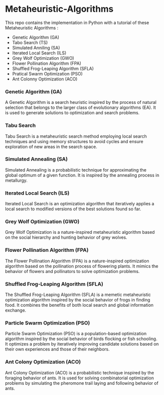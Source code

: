 # Metaheuristic-Algorithms

This repo contains the implementation in Python with a tutorial of these Metaheuristic Algorithms :
- Genetic Algorithm (GA)
- Tabo Search (TS)
- Simulated Anniling (SA)
- Iterated Local Search (ILS)
- Grey Wolf Optimization (GWO)
- Flower Pollination Algorithm (FPA)
- Shuffled Frog-Leaping Algorithm (SFLA)
- Pratical Swarm Optimization (PSO)
- Ant Colonny Optimization (ACO)

### Genetic Algorithm (GA)

A Genetic Algorithm is a search heuristic inspired by the process of natural selection that belongs to the larger class of evolutionary algorithms (EA). It is used to generate solutions to optimization and search problems.

### Tabu Search

Tabu Search is a metaheuristic search method employing local search techniques and using memory structures to avoid cycles and ensure exploration of new areas in the search space.

### Simulated Annealing (SA)

Simulated Annealing is a probabilistic technique for approximating the global optimum of a given function. It is inspired by the annealing process in metallurgy.

### Iterated Local Search (ILS)

Iterated Local Search is an optimization algorithm that iteratively applies a local search to modified versions of the best solutions found so far.

### Grey Wolf Optimization (GWO)

Grey Wolf Optimization is a nature-inspired metaheuristic algorithm based on the social hierarchy and hunting behavior of grey wolves.

### Flower Pollination Algorithm (FPA)

The Flower Pollination Algorithm (FPA) is a nature-inspired optimization algorithm based on the pollination process of flowering plants. It mimics the behavior of flowers and pollinators to solve optimization problems.

### Shuffled Frog-Leaping Algorithm (SFLA)

The Shuffled Frog-Leaping Algorithm (SFLA) is a memetic metaheuristic optimization algorithm inspired by the social behavior of frogs in finding food. It combines the benefits of both local search and global information exchange.

### Particle Swarm Optimization (PSO)

Particle Swarm Optimization (PSO) is a population-based optimization algorithm inspired by the social behavior of birds flocking or fish schooling. It optimizes a problem by iteratively improving candidate solutions based on their own experiences and those of their neighbors.

### Ant Colony Optimization (ACO)

Ant Colony Optimization (ACO) is a probabilistic technique inspired by the foraging behavior of ants. It is used for solving combinatorial optimization problems by simulating the pheromone trail laying and following behavior of ants.

